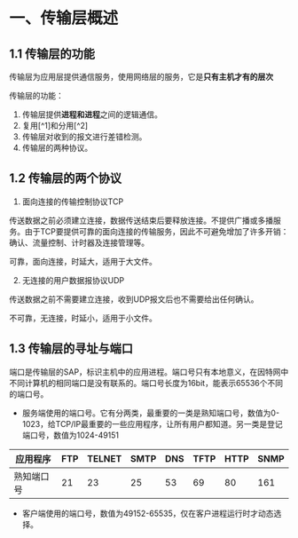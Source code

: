 # 一、传输层概述

## 1.1 传输层的功能

传输层为应用层提供通信服务，使用网络层的服务，它是**只有主机才有的层次**

传输层的功能：

1. 传输层提供**进程和进程**之间的逻辑通信。
2. 复用[^1]和分用[^2]
3. 传输层对收到的报文进行差错检测。
4. 传输层的两种协议。

## 1.2 传输层的两个协议

1. 面向连接的传输控制协议TCP

传送数据之前必须建立连接，数据传送结束后要释放连接。不提供广播或多播服务。由于TCP要提供可靠的面向连接的传输服务，因此不可避免增加了许多开销：确认、流量控制、计时器及连接管理等。

可靠，面向连接，时延大，适用于大文件。

2. 无连接的用户数据报协议UDP

传送数据之前不需要建立连接，收到UDP报文后也不需要给出任何确认。

不可靠，无连接，时延小，适用于小文件。

## 1.3 传输层的寻址与端口

端口是传输层的SAP，标识主机中的应用进程。端口号只有本地意义，在因特网中不同计算机的相同端口是没有联系的。端口号长度为16bit，能表示65536个不同的端口号。

- 服务端使用的端口号。它有分两类，最重要的一类是熟知端口号，数值为0-1023，给TCP/IP最重要的一些应用程序，让所有用户都知道。另一类是登记端口号，数值为1024-49151

| 应用程序   | FTP  | TELNET | SMTP | DNS  | TFTP | HTTP | SNMP |
| ---------- | ---- | ------ | ---- | ---- | ---- | ---- | ---- |
| 熟知端口号 | 21   | 23     | 25   | 53   | 69   | 80   | 161  |

- 客户端使用的端口号，数值为49152-65535，仅在客户进程运行时才动态选择。